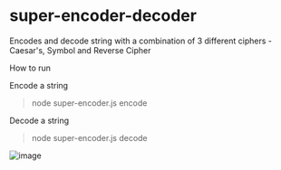 # super-encoder-decoder
Encodes and decode string with a combination of 3 different ciphers - Caesar's, Symbol and Reverse Cipher

How to run

Encode a string
> node super-encoder.js encode

Decode a string
> node super-encoder.js decode

![image](https://user-images.githubusercontent.com/75366911/186755290-ed3812cf-0dc0-41a4-8278-3651adb68e78.png)
